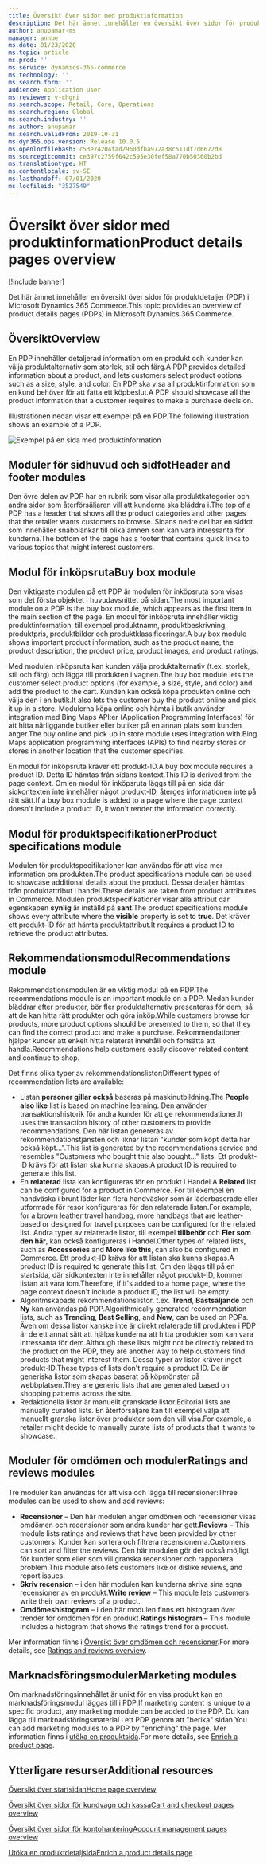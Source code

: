 ```yaml
---
title: Översikt över sidor med produktinformation
description: Det här ämnet innehåller en översikt över sidor för produktdetaljer (PDP) i Microsoft Dynamics 365 Commerce.
author: anupamar-ms
manager: annbe
ms.date: 01/23/2020
ms.topic: article
ms.prod: ''
ms.service: dynamics-365-commerce
ms.technology: ''
ms.search.form: ''
audience: Application User
ms.reviewer: v-chgri
ms.search.scope: Retail, Core, Operations
ms.search.region: Global
ms.search.industry: ''
ms.author: anupamar
ms.search.validFrom: 2019-10-31
ms.dyn365.ops.version: Release 10.0.5
ms.openlocfilehash: c53e74204fad2960dfba972a38c511df7d6672d8
ms.sourcegitcommit: ce397c2759f642c595e30fef58a770b50360b2bd
ms.translationtype: HT
ms.contentlocale: sv-SE
ms.lasthandoff: 07/01/2020
ms.locfileid: "3527549"
---
```

# <a name="product-details-pages-overview"></a><span data-ttu-id="8a0c7-103">Översikt över sidor med produktinformation</span><span class="sxs-lookup"><span data-stu-id="8a0c7-103">Product details pages overview</span></span>

[!include [banner](includes/banner.md)]

<span data-ttu-id="8a0c7-104">Det här ämnet innehåller en översikt över sidor för produktdetaljer (PDP) i Microsoft Dynamics 365 Commerce.</span><span class="sxs-lookup"><span data-stu-id="8a0c7-104">This topic provides an overview of product details pages (PDPs) in Microsoft Dynamics 365 Commerce.</span></span>

## <a name="overview"></a><span data-ttu-id="8a0c7-105">Översikt</span><span class="sxs-lookup"><span data-stu-id="8a0c7-105">Overview</span></span>

<span data-ttu-id="8a0c7-106">En PDP innehåller detaljerad information om en produkt och kunder kan välja produktalternativ som storlek, stil och färg.</span><span class="sxs-lookup"><span data-stu-id="8a0c7-106">A PDP provides detailed information about a product, and lets customers select product options such as a size, style, and color.</span></span> <span data-ttu-id="8a0c7-107">En PDP ska visa all produktinformation som en kund behöver för att fatta ett köpbeslut.</span><span class="sxs-lookup"><span data-stu-id="8a0c7-107">A PDP should showcase all the product information that a customer requires to make a purchase decision.</span></span>

<span data-ttu-id="8a0c7-108">Illustrationen nedan visar ett exempel på en PDP.</span><span class="sxs-lookup"><span data-stu-id="8a0c7-108">The following illustration shows an example of a PDP.</span></span>

![Exempel på en sida med produktinformation](./media/pdp.PNG)

## <a name="header-and-footer-modules"></a><span data-ttu-id="8a0c7-110">Moduler för sidhuvud och sidfot</span><span class="sxs-lookup"><span data-stu-id="8a0c7-110">Header and footer modules</span></span>

<span data-ttu-id="8a0c7-111">Den övre delen av PDP har en rubrik som visar alla produktkategorier och andra sidor som återförsäljaren vill att kunderna ska bläddra i.</span><span class="sxs-lookup"><span data-stu-id="8a0c7-111">The top of a PDP has a header that shows all the product categories and other pages that the retailer wants customers to browse.</span></span> <span data-ttu-id="8a0c7-112">Sidans nedre del har en sidfot som innehåller snabblänkar till olika ämnen som kan vara intressanta för kunderna.</span><span class="sxs-lookup"><span data-stu-id="8a0c7-112">The bottom of the page has a footer that contains quick links to various topics that might interest customers.</span></span>

## <a name="buy-box-module"></a><span data-ttu-id="8a0c7-113">Modul för inköpsruta</span><span class="sxs-lookup"><span data-stu-id="8a0c7-113">Buy box module</span></span>

<span data-ttu-id="8a0c7-114">Den viktigaste modulen på ett PDP är modulen för inköpsruta som visas som det första objektet i huvudavsnittet på sidan.</span><span class="sxs-lookup"><span data-stu-id="8a0c7-114">The most important module on a PDP is the buy box module, which appears as the first item in the main section of the page.</span></span> <span data-ttu-id="8a0c7-115">En modul för inköpsruta innehåller viktig produktinformation, till exempel produktnamn, produktbeskrivning, produktpris, produktbilder och produktklassificeringar.</span><span class="sxs-lookup"><span data-stu-id="8a0c7-115">A buy box module shows important product information, such as the product name, the product description, the product price, product images, and product ratings.</span></span>

<span data-ttu-id="8a0c7-116">Med modulen inköpsruta kan kunden välja produktalternativ (t.ex. storlek, stil och färg) och lägga till produkten i vagnen.</span><span class="sxs-lookup"><span data-stu-id="8a0c7-116">The buy box module lets the customer select product options (for example, a size, style, and color) and add the product to the cart.</span></span> <span data-ttu-id="8a0c7-117">Kunden kan också köpa produkten online och välja den i en butik.</span><span class="sxs-lookup"><span data-stu-id="8a0c7-117">It also lets the customer buy the product online and pick it up in a store.</span></span> <span data-ttu-id="8a0c7-118">Modulerna köpa online och hämta i butik använder integration med Bing Maps API:er (Application Programming Interfaces) för att hitta närliggande butiker eller butiker på en annan plats som kunden anger.</span><span class="sxs-lookup"><span data-stu-id="8a0c7-118">The buy online and pick up in store module uses integration with Bing Maps application programming interfaces (APIs) to find nearby stores or stores in another location that the customer specifies.</span></span>

<span data-ttu-id="8a0c7-119">En modul för inköpsruta kräver ett produkt-ID.</span><span class="sxs-lookup"><span data-stu-id="8a0c7-119">A buy box module requires a product ID.</span></span> <span data-ttu-id="8a0c7-120">Detta ID hämtas från sidans kontext.</span><span class="sxs-lookup"><span data-stu-id="8a0c7-120">This ID is derived from the page context.</span></span> <span data-ttu-id="8a0c7-121">Om en modul för inköpsruta läggs till på en sida där sidkontexten inte innehåller något produkt-ID, återges informationen inte på rätt sätt.</span><span class="sxs-lookup"><span data-stu-id="8a0c7-121">If a buy box module is added to a page where the page context doesn't include a product ID, it won't render the information correctly.</span></span>

## <a name="product-specifications-module"></a><span data-ttu-id="8a0c7-122">Modul för produktspecifikationer</span><span class="sxs-lookup"><span data-stu-id="8a0c7-122">Product specifications module</span></span>

<span data-ttu-id="8a0c7-123">Modulen för produktspecifikationer kan användas för att visa mer information om produkten.</span><span class="sxs-lookup"><span data-stu-id="8a0c7-123">The product specifications module can be used to showcase additional details about the product.</span></span> <span data-ttu-id="8a0c7-124">Dessa detaljer hämtas från produktattribut i handel.</span><span class="sxs-lookup"><span data-stu-id="8a0c7-124">These details are taken from product attributes in Commerce.</span></span> <span data-ttu-id="8a0c7-125">Modulen produktspecifikationer visar alla attribut där egenskapen **synlig** är inställd på **sant**.</span><span class="sxs-lookup"><span data-stu-id="8a0c7-125">The product specifications module shows every attribute where the **visible** property is set to **true**.</span></span> <span data-ttu-id="8a0c7-126">Det kräver ett produkt-ID för att hämta produktattribut.</span><span class="sxs-lookup"><span data-stu-id="8a0c7-126">It requires a product ID to retrieve the product attributes.</span></span>

## <a name="recommendations-module"></a><span data-ttu-id="8a0c7-127">Rekommendationsmodul</span><span class="sxs-lookup"><span data-stu-id="8a0c7-127">Recommendations module</span></span>

<span data-ttu-id="8a0c7-128">Rekommendationsmodulen är en viktig modul på en PDP.</span><span class="sxs-lookup"><span data-stu-id="8a0c7-128">The recommendations module is an important module on a PDP.</span></span> <span data-ttu-id="8a0c7-129">Medan kunder bläddrar efter produkter, bör fler produktalternativ presenteras för dem, så att de kan hitta rätt produkter och göra inköp.</span><span class="sxs-lookup"><span data-stu-id="8a0c7-129">While customers browse for products, more product options should be presented to them, so that they can find the correct product and make a purchase.</span></span> <span data-ttu-id="8a0c7-130">Rekommendationer hjälper kunder att enkelt hitta relaterat innehåll och fortsätta att handla.</span><span class="sxs-lookup"><span data-stu-id="8a0c7-130">Recommendations help customers easily discover related content and continue to shop.</span></span>

<span data-ttu-id="8a0c7-131">Det finns olika typer av rekommendationslistor:</span><span class="sxs-lookup"><span data-stu-id="8a0c7-131">Different types of recommendation lists are available:</span></span>

- <span data-ttu-id="8a0c7-132">Listan **personer gillar också** baseras på maskinutbildning.</span><span class="sxs-lookup"><span data-stu-id="8a0c7-132">The **People also like** list is based on machine learning.</span></span> <span data-ttu-id="8a0c7-133">Den använder transaktionshistorik för andra kunder för att ge rekommendationer.</span><span class="sxs-lookup"><span data-stu-id="8a0c7-133">It uses the transaction history of other customers to provide recommendations.</span></span> <span data-ttu-id="8a0c7-134">Den här listan genereras av rekommendationstjänsten och liknar listan "kunder som köpt detta har också köpt...".</span><span class="sxs-lookup"><span data-stu-id="8a0c7-134">This list is generated by the recommendations service and resembles "Customers who bought this also bought..." lists.</span></span> <span data-ttu-id="8a0c7-135">Ett produkt-ID krävs för att listan ska kunna skapas.</span><span class="sxs-lookup"><span data-stu-id="8a0c7-135">A product ID is required to generate this list.</span></span>
- <span data-ttu-id="8a0c7-136">En **relaterad** lista kan konfigureras för en produkt i Handel.</span><span class="sxs-lookup"><span data-stu-id="8a0c7-136">A **Related** list can be configured for a product in Commerce.</span></span> <span data-ttu-id="8a0c7-137">För till exempel en handväska i brunt läder kan flera handväskor som är läderbaserade eller utformade för resor konfigureras för den relaterade listan.</span><span class="sxs-lookup"><span data-stu-id="8a0c7-137">For example, for a brown leather travel handbag, more handbags that are leather-based or designed for travel purposes can be configured for the related list.</span></span> <span data-ttu-id="8a0c7-138">Andra typer av relaterade listor, till exempel **tillbehör** och **Fler som den här**, kan också konfigureras i Handel.</span><span class="sxs-lookup"><span data-stu-id="8a0c7-138">Other types of related lists, such as **Accessories** and **More like this**, can also be configured in Commerce.</span></span> <span data-ttu-id="8a0c7-139">Ett produkt-ID krävs för att listan ska kunna skapas.</span><span class="sxs-lookup"><span data-stu-id="8a0c7-139">A product ID is required to generate this list.</span></span> <span data-ttu-id="8a0c7-140">Om den läggs till på en startsida, där sidkontexten inte innehåller något produkt-ID, kommer listan att vara tom.</span><span class="sxs-lookup"><span data-stu-id="8a0c7-140">Therefore, if it's added to a home page, where the page context doesn't include a product ID, the list will be empty.</span></span>
- <span data-ttu-id="8a0c7-141">Algoritmskapade rekommendationslistor, t.ex. **Trend**, **Bästsäljande** och **Ny** kan användas på PDP.</span><span class="sxs-lookup"><span data-stu-id="8a0c7-141">Algorithmically generated recommendation lists, such as **Trending**, **Best Selling**, and **New**, can be used on PDPs.</span></span> <span data-ttu-id="8a0c7-142">Även om dessa listor kanske inte är direkt relaterade till produkten i PDP är de ett annat sätt att hjälpa kunderna att hitta produkter som kan vara intressanta för dem.</span><span class="sxs-lookup"><span data-stu-id="8a0c7-142">Although these lists might not be directly related to the product on the PDP, they are another way to help customers find products that might interest them.</span></span> <span data-ttu-id="8a0c7-143">Dessa typer av listor kräver inget produkt-ID.</span><span class="sxs-lookup"><span data-stu-id="8a0c7-143">These types of lists don't require a product ID.</span></span> <span data-ttu-id="8a0c7-144">De är generiska listor som skapas baserat på köpmönster på webbplatsen.</span><span class="sxs-lookup"><span data-stu-id="8a0c7-144">They are generic lists that are generated based on shopping patterns across the site.</span></span>
- <span data-ttu-id="8a0c7-145">Redaktionella listor är manuellt granskade listor.</span><span class="sxs-lookup"><span data-stu-id="8a0c7-145">Editorial lists are manually curated lists.</span></span> <span data-ttu-id="8a0c7-146">En återförsäljare kan till exempel välja att manuellt granska listor över produkter som den vill visa.</span><span class="sxs-lookup"><span data-stu-id="8a0c7-146">For example, a retailer might decide to manually curate lists of products that it wants to showcase.</span></span>

## <a name="ratings-and-reviews-modules"></a><span data-ttu-id="8a0c7-147">Moduler för omdömen och moduler</span><span class="sxs-lookup"><span data-stu-id="8a0c7-147">Ratings and reviews modules</span></span>

<span data-ttu-id="8a0c7-148">Tre moduler kan användas för att visa och lägga till recensioner:</span><span class="sxs-lookup"><span data-stu-id="8a0c7-148">Three modules can be used to show and add reviews:</span></span>

- <span data-ttu-id="8a0c7-149">**Recensioner** – Den här modulen anger omdömen och recensioner visas omdömen och recensioner som andra kunder har gett.</span><span class="sxs-lookup"><span data-stu-id="8a0c7-149">**Reviews** – This module lists ratings and reviews that have been provided by other customers.</span></span> <span data-ttu-id="8a0c7-150">Kunder kan sortera och filtrera recensionerna.</span><span class="sxs-lookup"><span data-stu-id="8a0c7-150">Customers can sort and filter the reviews.</span></span> <span data-ttu-id="8a0c7-151">Den här modulen gör det också möjligt för kunder som eller som vill granska recensioner och rapportera problem.</span><span class="sxs-lookup"><span data-stu-id="8a0c7-151">This module also lets customers like or dislike reviews, and report issues.</span></span>
- <span data-ttu-id="8a0c7-152">**Skriv recension** – i den här modulen kan kunderna skriva sina egna recensioner av en produkt.</span><span class="sxs-lookup"><span data-stu-id="8a0c7-152">**Write review** – This module lets customers write their own reviews of a product.</span></span>
- <span data-ttu-id="8a0c7-153">**Omdömeshistogram** – i den här modulen finns ett histogram över trender för omdömen för en produkt.</span><span class="sxs-lookup"><span data-stu-id="8a0c7-153">**Ratings histogram** – This module includes a histogram that shows the ratings trend for a product.</span></span>

<span data-ttu-id="8a0c7-154">Mer information finns i [Översikt över omdömen och recensioner](ratings-reviews-overview.md).</span><span class="sxs-lookup"><span data-stu-id="8a0c7-154">For more details, see [Ratings and reviews overview](ratings-reviews-overview.md).</span></span>

## <a name="marketing-modules"></a><span data-ttu-id="8a0c7-155">Marknadsföringsmoduler</span><span class="sxs-lookup"><span data-stu-id="8a0c7-155">Marketing modules</span></span>

<span data-ttu-id="8a0c7-156">Om marknadsföringsinnehållet är unikt för en viss produkt kan en marknadsföringsmodul läggas till i PDP.</span><span class="sxs-lookup"><span data-stu-id="8a0c7-156">If marketing content is unique to a specific product, any marketing module can be added to the PDP.</span></span> <span data-ttu-id="8a0c7-157">Du kan lägga till marknadsföringsmaterial i ett PDP genom att "berika" sidan.</span><span class="sxs-lookup"><span data-stu-id="8a0c7-157">You can add marketing modules to a PDP by "enriching" the page.</span></span> <span data-ttu-id="8a0c7-158">Mer information finns i [utöka en produktsida](enrich-product-page.md).</span><span class="sxs-lookup"><span data-stu-id="8a0c7-158">For more details, see [Enrich a product page](enrich-product-page.md).</span></span>

## <a name="additional-resources"></a><span data-ttu-id="8a0c7-159">Ytterligare resurser</span><span class="sxs-lookup"><span data-stu-id="8a0c7-159">Additional resources</span></span>

[<span data-ttu-id="8a0c7-160">Översikt över startsidan</span><span class="sxs-lookup"><span data-stu-id="8a0c7-160">Home page overview</span></span>](quick-tour-home-page.md)

[<span data-ttu-id="8a0c7-161">Översikt över sidor för kundvagn och kassa</span><span class="sxs-lookup"><span data-stu-id="8a0c7-161">Cart and checkout pages overview</span></span>](quick-tour-cart-checkout.md)

[<span data-ttu-id="8a0c7-162">Översikt över sidor för kontohantering</span><span class="sxs-lookup"><span data-stu-id="8a0c7-162">Account management pages overview</span></span>](quick-tour-account-management.md)

[<span data-ttu-id="8a0c7-163">Utöka en produktdetaljsida</span><span class="sxs-lookup"><span data-stu-id="8a0c7-163">Enrich a product details page</span></span>](enrich-product-page.md)
